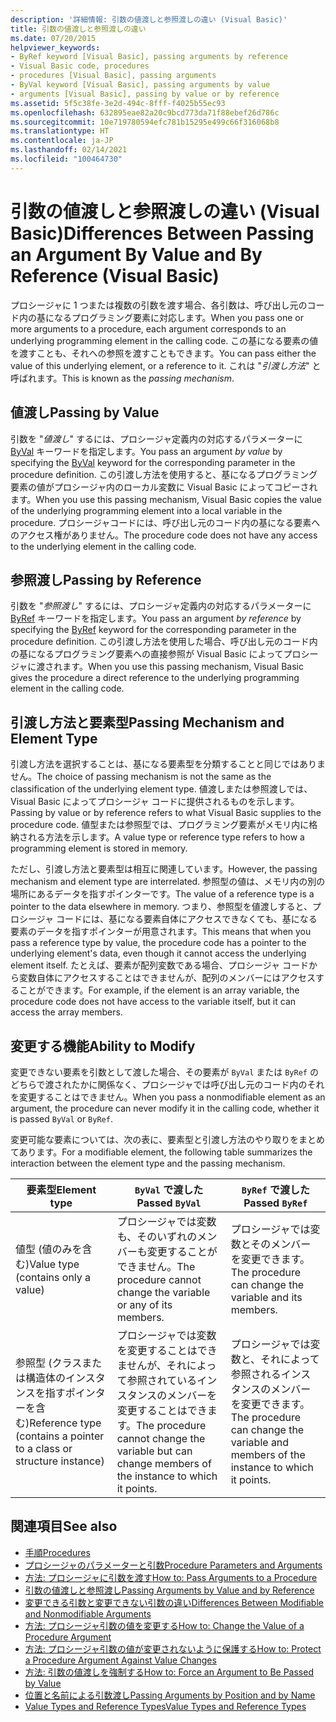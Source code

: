 ```yaml
---
description: '詳細情報: 引数の値渡しと参照渡しの違い (Visual Basic)'
title: 引数の値渡しと参照渡しの違い
ms.date: 07/20/2015
helpviewer_keywords:
- ByRef keyword [Visual Basic], passing arguments by reference
- Visual Basic code, procedures
- procedures [Visual Basic], passing arguments
- ByVal keyword [Visual Basic], passing arguments by value
- arguments [Visual Basic], passing by value or by reference
ms.assetid: 5f5c38fe-3e2d-494c-8fff-f4025b55ec93
ms.openlocfilehash: 632895eae82a20c9bcd773da71f88ebef26d786c
ms.sourcegitcommit: 10e719780594efc781b15295e499c66f316068b8
ms.translationtype: HT
ms.contentlocale: ja-JP
ms.lasthandoff: 02/14/2021
ms.locfileid: "100464730"
---
```

# <a name="differences-between-passing-an-argument-by-value-and-by-reference-visual-basic"></a><span data-ttu-id="bbec1-103">引数の値渡しと参照渡しの違い (Visual Basic)</span><span class="sxs-lookup"><span data-stu-id="bbec1-103">Differences Between Passing an Argument By Value and By Reference (Visual Basic)</span></span>

<span data-ttu-id="bbec1-104">プロシージャに 1 つまたは複数の引数を渡す場合、各引数は、呼び出し元のコード内の基になるプログラミング要素に対応します。</span><span class="sxs-lookup"><span data-stu-id="bbec1-104">When you pass one or more arguments to a procedure, each argument corresponds to an underlying programming element in the calling code.</span></span> <span data-ttu-id="bbec1-105">この基になる要素の値を渡すことも、それへの参照を渡すこともできます。</span><span class="sxs-lookup"><span data-stu-id="bbec1-105">You can pass either the value of this underlying element, or a reference to it.</span></span> <span data-ttu-id="bbec1-106">これは "*引渡し方法*" と呼ばれます。</span><span class="sxs-lookup"><span data-stu-id="bbec1-106">This is known as the *passing mechanism*.</span></span>  
  
## <a name="passing-by-value"></a><span data-ttu-id="bbec1-107">値渡し</span><span class="sxs-lookup"><span data-stu-id="bbec1-107">Passing by Value</span></span>  

 <span data-ttu-id="bbec1-108">引数を "*値渡し*" するには、プロシージャ定義内の対応するパラメーターに [ByVal](../../../language-reference/modifiers/byval.md) キーワードを指定します。</span><span class="sxs-lookup"><span data-stu-id="bbec1-108">You pass an argument *by value* by specifying the [ByVal](../../../language-reference/modifiers/byval.md) keyword for the corresponding parameter in the procedure definition.</span></span> <span data-ttu-id="bbec1-109">この引渡し方法を使用すると、基になるプログラミング要素の値がプロシージャ内のローカル変数に Visual Basic によってコピーされます。</span><span class="sxs-lookup"><span data-stu-id="bbec1-109">When you use this passing mechanism, Visual Basic copies the value of the underlying programming element into a local variable in the procedure.</span></span> <span data-ttu-id="bbec1-110">プロシージャコードには、呼び出し元のコード内の基になる要素へのアクセス権がありません。</span><span class="sxs-lookup"><span data-stu-id="bbec1-110">The procedure code does not have any access to the underlying element in the calling code.</span></span>  
  
## <a name="passing-by-reference"></a><span data-ttu-id="bbec1-111">参照渡し</span><span class="sxs-lookup"><span data-stu-id="bbec1-111">Passing by Reference</span></span>  

 <span data-ttu-id="bbec1-112">引数を "*参照渡し*" するには、プロシージャ定義内の対応するパラメーターに [ByRef](../../../language-reference/modifiers/byref.md) キーワードを指定します。</span><span class="sxs-lookup"><span data-stu-id="bbec1-112">You pass an argument *by reference* by specifying the [ByRef](../../../language-reference/modifiers/byref.md) keyword for the corresponding parameter in the procedure definition.</span></span> <span data-ttu-id="bbec1-113">この引渡し方法を使用した場合、呼び出し元のコード内の基になるプログラミング要素への直接参照が Visual Basic によってプロシージャに渡されます。</span><span class="sxs-lookup"><span data-stu-id="bbec1-113">When you use this passing mechanism, Visual Basic gives the procedure a direct reference to the underlying programming element in the calling code.</span></span>  
  
## <a name="passing-mechanism-and-element-type"></a><span data-ttu-id="bbec1-114">引渡し方法と要素型</span><span class="sxs-lookup"><span data-stu-id="bbec1-114">Passing Mechanism and Element Type</span></span>  

 <span data-ttu-id="bbec1-115">引渡し方法を選択することは、基になる要素型を分類することと同じではありません。</span><span class="sxs-lookup"><span data-stu-id="bbec1-115">The choice of passing mechanism is not the same as the classification of the underlying element type.</span></span> <span data-ttu-id="bbec1-116">値渡しまたは参照渡しでは、Visual Basic によってプロシージャ コードに提供されるものを示します。</span><span class="sxs-lookup"><span data-stu-id="bbec1-116">Passing by value or by reference refers to what Visual Basic supplies to the procedure code.</span></span> <span data-ttu-id="bbec1-117">値型または参照型では、プログラミング要素がメモリ内に格納される方法を示します。</span><span class="sxs-lookup"><span data-stu-id="bbec1-117">A value type or reference type refers to how a programming element is stored in memory.</span></span>  
  
 <span data-ttu-id="bbec1-118">ただし、引渡し方法と要素型は相互に関連しています。</span><span class="sxs-lookup"><span data-stu-id="bbec1-118">However, the passing mechanism and element type are interrelated.</span></span> <span data-ttu-id="bbec1-119">参照型の値は、メモリ内の別の場所にあるデータを指すポインターです。</span><span class="sxs-lookup"><span data-stu-id="bbec1-119">The value of a reference type is a pointer to the data elsewhere in memory.</span></span> <span data-ttu-id="bbec1-120">つまり、参照型を値渡しすると、プロシージャ コードには、基になる要素自体にアクセスできなくても、基になる要素のデータを指すポインターが用意されます。</span><span class="sxs-lookup"><span data-stu-id="bbec1-120">This means that when you pass a reference type by value, the procedure code has a pointer to the underlying element's data, even though it cannot access the underlying element itself.</span></span> <span data-ttu-id="bbec1-121">たとえば、要素が配列変数である場合、プロシージャ コードから変数自体にアクセスすることはできませんが、配列のメンバーにはアクセスすることができます。</span><span class="sxs-lookup"><span data-stu-id="bbec1-121">For example, if the element is an array variable, the procedure code does not have access to the variable itself, but it can access the array members.</span></span>  
  
## <a name="ability-to-modify"></a><span data-ttu-id="bbec1-122">変更する機能</span><span class="sxs-lookup"><span data-stu-id="bbec1-122">Ability to Modify</span></span>  

 <span data-ttu-id="bbec1-123">変更できない要素を引数として渡した場合、その要素が `ByVal` または `ByRef` のどちらで渡されたかに関係なく、プロシージャでは呼び出し元のコード内のそれを変更することはできません。</span><span class="sxs-lookup"><span data-stu-id="bbec1-123">When you pass a nonmodifiable element as an argument, the procedure can never modify it in the calling code, whether it is passed `ByVal` or `ByRef`.</span></span>  
  
 <span data-ttu-id="bbec1-124">変更可能な要素については、次の表に、要素型と引渡し方法のやり取りをまとめてあります。</span><span class="sxs-lookup"><span data-stu-id="bbec1-124">For a modifiable element, the following table summarizes the interaction between the element type and the passing mechanism.</span></span>  
  
|<span data-ttu-id="bbec1-125">要素型</span><span class="sxs-lookup"><span data-stu-id="bbec1-125">Element type</span></span>|<span data-ttu-id="bbec1-126">`ByVal` で渡した</span><span class="sxs-lookup"><span data-stu-id="bbec1-126">Passed `ByVal`</span></span>|<span data-ttu-id="bbec1-127">`ByRef` で渡した</span><span class="sxs-lookup"><span data-stu-id="bbec1-127">Passed `ByRef`</span></span>|  
|------------------|--------------------|--------------------|  
|<span data-ttu-id="bbec1-128">値型 (値のみを含む)</span><span class="sxs-lookup"><span data-stu-id="bbec1-128">Value type (contains only a value)</span></span>|<span data-ttu-id="bbec1-129">プロシージャでは変数も、そのいずれのメンバーも変更することができません。</span><span class="sxs-lookup"><span data-stu-id="bbec1-129">The procedure cannot change the variable or any of its members.</span></span>|<span data-ttu-id="bbec1-130">プロシージャでは変数とそのメンバーを変更できます。</span><span class="sxs-lookup"><span data-stu-id="bbec1-130">The procedure can change the variable and its members.</span></span>|  
|<span data-ttu-id="bbec1-131">参照型 (クラスまたは構造体のインスタンスを指すポインターを含む)</span><span class="sxs-lookup"><span data-stu-id="bbec1-131">Reference type (contains a pointer to a class or structure instance)</span></span>|<span data-ttu-id="bbec1-132">プロシージャでは変数を変更することはできませんが、それによって参照されているインスタンスのメンバーを変更することはできます。</span><span class="sxs-lookup"><span data-stu-id="bbec1-132">The procedure cannot change the variable but can change members of the instance to which it points.</span></span>|<span data-ttu-id="bbec1-133">プロシージャでは変数と、それによって参照されるインスタンスのメンバーを変更できます。</span><span class="sxs-lookup"><span data-stu-id="bbec1-133">The procedure can change the variable and members of the instance to which it points.</span></span>|  
  
## <a name="see-also"></a><span data-ttu-id="bbec1-134">関連項目</span><span class="sxs-lookup"><span data-stu-id="bbec1-134">See also</span></span>

- [<span data-ttu-id="bbec1-135">手順</span><span class="sxs-lookup"><span data-stu-id="bbec1-135">Procedures</span></span>](./index.md)
- [<span data-ttu-id="bbec1-136">プロシージャのパラメーターと引数</span><span class="sxs-lookup"><span data-stu-id="bbec1-136">Procedure Parameters and Arguments</span></span>](./procedure-parameters-and-arguments.md)
- [<span data-ttu-id="bbec1-137">方法: プロシージャに引数を渡す</span><span class="sxs-lookup"><span data-stu-id="bbec1-137">How to: Pass Arguments to a Procedure</span></span>](./how-to-pass-arguments-to-a-procedure.md)
- [<span data-ttu-id="bbec1-138">引数の値渡しと参照渡し</span><span class="sxs-lookup"><span data-stu-id="bbec1-138">Passing Arguments by Value and by Reference</span></span>](./passing-arguments-by-value-and-by-reference.md)
- [<span data-ttu-id="bbec1-139">変更できる引数と変更できない引数の違い</span><span class="sxs-lookup"><span data-stu-id="bbec1-139">Differences Between Modifiable and Nonmodifiable Arguments</span></span>](./differences-between-modifiable-and-nonmodifiable-arguments.md)
- [<span data-ttu-id="bbec1-140">方法: プロシージャ引数の値を変更する</span><span class="sxs-lookup"><span data-stu-id="bbec1-140">How to: Change the Value of a Procedure Argument</span></span>](./how-to-change-the-value-of-a-procedure-argument.md)
- [<span data-ttu-id="bbec1-141">方法: プロシージャ引数の値が変更されないように保護する</span><span class="sxs-lookup"><span data-stu-id="bbec1-141">How to: Protect a Procedure Argument Against Value Changes</span></span>](./how-to-protect-a-procedure-argument-against-value-changes.md)
- [<span data-ttu-id="bbec1-142">方法: 引数の値渡しを強制する</span><span class="sxs-lookup"><span data-stu-id="bbec1-142">How to: Force an Argument to Be Passed by Value</span></span>](./how-to-force-an-argument-to-be-passed-by-value.md)
- [<span data-ttu-id="bbec1-143">位置と名前による引数渡し</span><span class="sxs-lookup"><span data-stu-id="bbec1-143">Passing Arguments by Position and by Name</span></span>](./passing-arguments-by-position-and-by-name.md)
- [<span data-ttu-id="bbec1-144">Value Types and Reference Types</span><span class="sxs-lookup"><span data-stu-id="bbec1-144">Value Types and Reference Types</span></span>](../data-types/value-types-and-reference-types.md)
